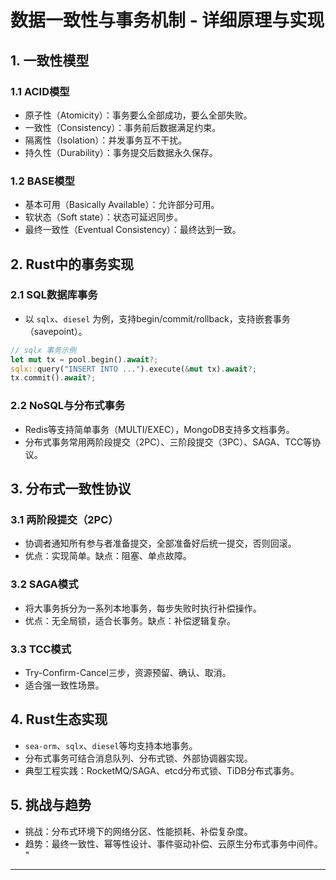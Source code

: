 ﻿# 数据一致性与事务机制 - 详细原理与实现

## 1. 一致性模型

### 1.1 ACID模型

- 原子性（Atomicity）：事务要么全部成功，要么全部失败。
- 一致性（Consistency）：事务前后数据满足约束。
- 隔离性（Isolation）：并发事务互不干扰。
- 持久性（Durability）：事务提交后数据永久保存。

### 1.2 BASE模型

- 基本可用（Basically Available）：允许部分可用。
- 软状态（Soft state）：状态可延迟同步。
- 最终一致性（Eventual Consistency）：最终达到一致。

## 2. Rust中的事务实现

### 2.1 SQL数据库事务

- 以 `sqlx`、`diesel` 为例，支持begin/commit/rollback，支持嵌套事务（savepoint）。

```rust
// sqlx 事务示例
let mut tx = pool.begin().await?;
sqlx::query("INSERT INTO ...").execute(&mut tx).await?;
tx.commit().await?;
```

### 2.2 NoSQL与分布式事务

- Redis等支持简单事务（MULTI/EXEC），MongoDB支持多文档事务。
- 分布式事务常用两阶段提交（2PC）、三阶段提交（3PC）、SAGA、TCC等协议。

## 3. 分布式一致性协议

### 3.1 两阶段提交（2PC）

- 协调者通知所有参与者准备提交，全部准备好后统一提交，否则回滚。
- 优点：实现简单。缺点：阻塞、单点故障。

### 3.2 SAGA模式

- 将大事务拆分为一系列本地事务，每步失败时执行补偿操作。
- 优点：无全局锁，适合长事务。缺点：补偿逻辑复杂。

### 3.3 TCC模式

- Try-Confirm-Cancel三步，资源预留、确认、取消。
- 适合强一致性场景。

## 4. Rust生态实现

- `sea-orm`、`sqlx`、`diesel`等均支持本地事务。
- 分布式事务可结合消息队列、分布式锁、外部协调器实现。
- 典型工程实践：RocketMQ/SAGA、etcd分布式锁、TiDB分布式事务。

## 5. 挑战与趋势

- 挑战：分布式环境下的网络分区、性能损耗、补偿复杂度。
- 趋势：最终一致性、幂等性设计、事件驱动补偿、云原生分布式事务中间件。
"

---
